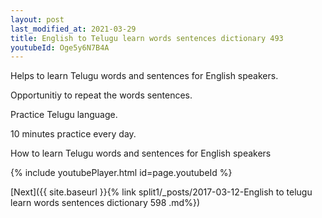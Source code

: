 ```yaml
---
layout: post
last_modified_at: 2021-03-29
title: English to Telugu learn words sentences dictionary 493 
youtubeId: Oge5y6N7B4A
---
```

 
 
Helps to learn Telugu words and sentences for English speakers.

Opportunitiy to repeat the words sentences. 

Practice Telugu language. 
 
10 minutes practice every day. 
 
How to learn Telugu words and sentences for English speakers 
 
{% include youtubePlayer.html id=page.youtubeId %}
 
 
[Next]({{ site.baseurl }}{% link  split1/_posts/2017-03-12-English to telugu learn words sentences dictionary 598 .md%})
 
